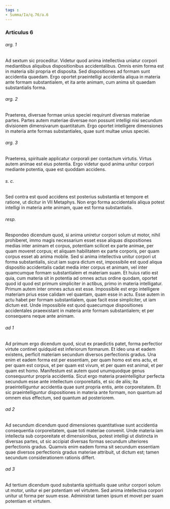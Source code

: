 ```yaml
---
tags : 
- Summa/Ia/q.76/a.6
---
```


### Articulus 6

###### arg. 1
Ad sextum sic proceditur. Videtur quod anima intellectiva uniatur corpori mediantibus aliquibus dispositionibus accidentalibus. Omnis enim forma est in materia sibi propria et disposita. Sed dispositiones ad formam sunt accidentia quaedam. Ergo oportet praeintelligi accidentia aliqua in materia ante formam substantialem, et ita ante animam, cum anima sit quaedam substantialis forma.

###### arg. 2
Praeterea, diversae formae unius speciei requirunt diversas materiae partes. Partes autem materiae diversae non possunt intelligi nisi secundum divisionem dimensivarum quantitatum. Ergo oportet intelligere dimensiones in materia ante formas substantiales, quae sunt multae unius speciei.

###### arg. 3
Praeterea, spirituale applicatur corporali per contactum virtutis. Virtus autem animae est eius potentia. Ergo videtur quod anima unitur corpori mediante potentia, quae est quoddam accidens.

###### s. c.
Sed contra est quod accidens est posterius substantia et tempore et ratione, ut dicitur in VII Metaphys. Non ergo forma accidentalis aliqua potest intelligi in materia ante animam, quae est forma substantialis.

###### resp.
Respondeo dicendum quod, si anima uniretur corpori solum ut motor, nihil prohiberet, immo magis necessarium esset esse aliquas dispositiones medias inter animam et corpus, potentiam scilicet ex parte animae, per quam moveret corpus; et aliquam habilitatem ex parte corporis, per quam corpus esset ab anima mobile. Sed si anima intellectiva unitur corpori ut forma substantialis, sicut iam supra dictum est, impossibile est quod aliqua dispositio accidentalis cadat media inter corpus et animam, vel inter quamcumque formam substantialem et materiam suam. Et huius ratio est quia, cum materia sit in potentia ad omnes actus ordine quodam, oportet quod id quod est primum simpliciter in actibus, primo in materia intelligatur. Primum autem inter omnes actus est esse. Impossibile est ergo intelligere materiam prius esse calidam vel quantam, quam esse in actu. Esse autem in actu habet per formam substantialem, quae facit esse simpliciter, ut iam dictum est. Unde impossibile est quod quaecumque dispositiones accidentales praeexistant in materia ante formam substantialem; et per consequens neque ante animam.

###### ad 1
Ad primum ergo dicendum quod, sicut ex praedictis patet, forma perfectior virtute continet quidquid est inferiorum formarum. Et ideo una et eadem existens, perficit materiam secundum diversos perfectionis gradus. Una enim et eadem forma est per essentiam, per quam homo est ens actu, et per quam est corpus, et per quam est vivum, et per quam est animal, et per quam est homo. Manifestum est autem quod unumquodque genus consequuntur propria accidentia. Sicut ergo materia praeintelligitur perfecta secundum esse ante intellectum corporeitatis, et sic de aliis; ita praeintelliguntur accidentia quae sunt propria entis, ante corporeitatem. Et sic praeintelliguntur dispositiones in materia ante formam, non quantum ad omnem eius effectum, sed quantum ad posteriorem.

###### ad 2
Ad secundum dicendum quod dimensiones quantitativae sunt accidentia consequentia corporeitatem, quae toti materiae convenit. Unde materia iam intellecta sub corporeitate et dimensionibus, potest intelligi ut distincta in diversas partes, ut sic accipiat diversas formas secundum ulteriores perfectionis gradus. Quamvis enim eadem forma sit secundum essentiam quae diversos perfectionis gradus materiae attribuit, ut dictum est; tamen secundum considerationem rationis differt.

###### ad 3
Ad tertium dicendum quod substantia spiritualis quae unitur corpori solum ut motor, unitur ei per potentiam vel virtutem. Sed anima intellectiva corpori unitur ut forma per suum esse. Administrat tamen ipsum et movet per suam potentiam et virtutem.


